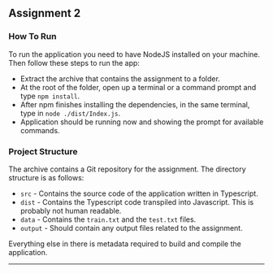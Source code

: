 ## Assignment 2

### How To Run

To run the application you need to have NodeJS installed on your machine. Then follow these steps to run the app:

* Extract the archive that contains the assignment to a folder.
* At the root of the folder, open up a terminal or a command prompt and type `npm install`.
* After npm finishes installing the dependencies, in the same terminal, type in `node ./dist/Index.js`.
* Application should be running now and showing the prompt for available commands.

### Project Structure

The archive contains a Git repository for the assignment. The directory structure is as follows:

* `src` - Contains the source code of the application written in Typescript.
* `dist` - Contains the Typescript code transpiled into Javascript. This is probably not human readable.
* `data` - Contains the `train.txt` and the `test.txt` files.
* `output` - Should contain any output files related to the assignment.

Everything else in there is metadata required to build and compile the application.

---